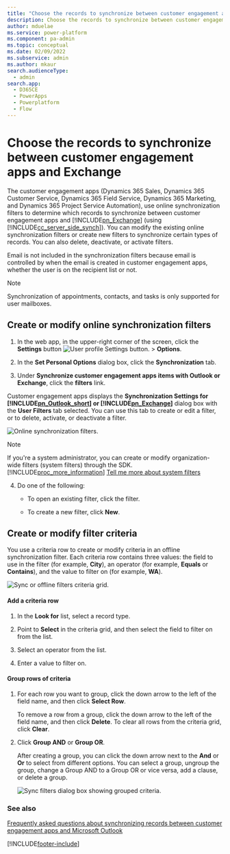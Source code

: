 ```yaml
---
title: "Choose the records to synchronize between customer engagement apps and Exchange   | MicrosoftDocs"
description: Choose the records to synchronize between customer engagement apps and Exchange 
author: mduelae
ms.service: power-platform
ms.component: pa-admin
ms.topic: conceptual
ms.date: 02/09/2022
ms.subservice: admin
ms.author: mkaur
search.audienceType: 
  - admin
search.app:
  - D365CE
  - PowerApps
  - Powerplatform
  - Flow
---
```

# Choose the records to synchronize between customer engagement apps and Exchange 

<!-- legacy procedure --> 

The customer engagement apps (Dynamics 365 Sales, Dynamics 365 Customer Service, Dynamics 365 Field Service, Dynamics 365 Marketing, and Dynamics 365 Project Service Automation), use online synchronization filters to determine which records to synchronize between customer engagement apps and [!INCLUDE[pn_Exchange](../includes/pn-exchange.md)] (using [!INCLUDE[cc_server_side_synch](../includes/cc-server-side-synch.md)]). You can modify the existing online synchronization filters or create new filters to synchronize certain types of records. You can also delete, deactivate, or activate filters.  
  
 Email is not included in the synchronization filters because email is controlled by when the email is created in customer engagement apps, whether the user is on the recipient list or not.   
 
> [!NOTE]
> Synchronization of appointments, contacts, and tasks is only supported for user mailboxes.
  
## Create or modify online synchronization filters  
  
1. In the web app, in the upper-right corner of the screen, click the **Settings** button ![User profile Settings button.](media/privileges-user.png "User profile Settings button") > **Options**.  
  
2. In the **Set Personal Options** dialog box, click the **Synchronization** tab.  
  
3. Under **Synchronize customer engagement apps items with Outlook or Exchange**, click the **filters** link.  
  
  Customer engagement apps displays the **Synchronization Settings for [!INCLUDE[pn_Outlook_short](../includes/pn-outlook-short.md)] or [!INCLUDE[pn_Exchange](../includes/pn-exchange.md)]** dialog box with the **User Filters** tab selected. You can use this tab to create or edit a filter, or to delete, activate, or deactivate a filter.  
  
   ![Online synchronization filters.](media/online-sync-filters-dialog-box2.png "Online synchronization filters")  
  
   > [!NOTE]
   > If you're a system administrator, you can create or modify organization-wide filters (system filters) through the SDK. [!INCLUDE[proc_more_information](../includes/proc-more-information.md)] [Tell me more about system filters](/powerapps/developer/common-data-service/outlook-client/offline-outlook-filters-templates) 
  
4. Do one of the following:  
  
   -   To open an existing filter, click the filter.  
  
   -   To create a new filter, click **New**.  
  
## Create or modify filter criteria  
 You use a criteria row to create or modify criteria in an offline synchronization filter. Each criteria row contains three values: the field to use in the filter (for example, **City**), an operator (for example, **Equals** or **Contains**), and the value to filter on (for example, **WA**).  
  
 ![Sync or offline filters criteria grid.](media/sync-filters-criteria-row.png "Sync or offline filters criteria grid")  
  
#### Add a criteria row  
  
1.  In the **Look for** list, select a record type.  
  
2.  Point to **Select** in the criteria grid, and then select the field to filter on from the list.  
  
3.  Select an operator from the list.  
  
4.  Enter a value to filter on.  
  
#### Group rows of criteria  
  
1. For each row you want to group, click the down arrow to the left of the field name, and then click **Select Row**.  
  
    To remove a row from a group, click the down arrow to the left of the field name, and then click **Delete**. To clear all rows from the criteria grid, click **Clear**.  
  
2. Click **Group AND** or **Group OR**.  
  
   After creating a group, you can click the down arrow next to the **And** or **Or** to select from different options. You can select a group, ungroup the group, change a Group AND to a Group OR or vice versa, add a clause, or delete a group.  
  
   ![Sync filters dialog box showing grouped criteria.](media/sync-filters-group-criteria.png "Sync filters dialog box showing grouped criteria")  
  
### See also  
 [Frequently asked questions about synchronizing records between customer engagement apps and Microsoft Outlook](frequently-asked-questions-synchronizing-records-dynamics-365-and-outlook.yml) 



[!INCLUDE[footer-include](../includes/footer-banner.md)]
